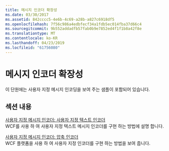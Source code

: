 ```yaml
---
title: 메시지 인코더 확장성
ms.date: 03/30/2017
ms.assetid: 842cccc5-4e6b-4c69-a28b-a827c6918df5
ms.openlocfilehash: 7f56c986a4edbfecf34a1fdb5ec014fba37d66c4
ms.sourcegitcommit: 9b552addadfb57fab0b9e7852ed4f1f1b8a42f8e
ms.translationtype: MT
ms.contentlocale: ko-KR
ms.lasthandoff: 04/23/2019
ms.locfileid: "61756080"
---
```

# <a name="message-encoder-extensibility"></a>메시지 인코더 확장성
이 단원에는 사용자 지정 메시지 인코딩을 보여 주는 샘플이 포함되어 있습니다.  
  
## <a name="in-this-section"></a>섹션 내용  
 [사용자 지정 메시지 인코더: 사용자 지정 텍스트 인코더](../../../../docs/framework/wcf/samples/custom-message-encoder-custom-text-encoder.md)  
 WCF를 사용 하 여 사용자 지정 텍스트 메시지 인코더를 구현 하는 방법에 설명 합니다.  
  
 [사용자 지정 메시지 인코더: 압축 인코더](../../../../docs/framework/wcf/samples/custom-message-encoder-compression-encoder.md)  
 WCF 플랫폼을 사용 하 여 사용자 지정 인코더를 구현 하는 방법을 보여 줍니다.
